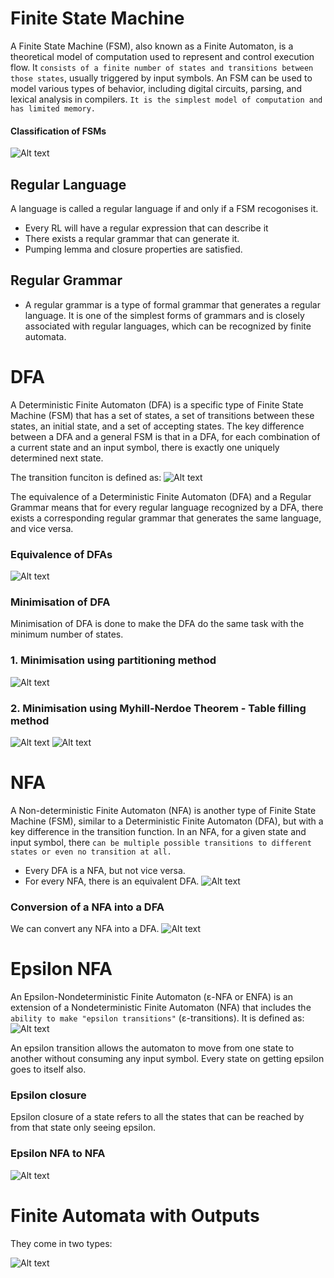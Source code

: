 # Finite State Machine
A Finite State Machine (FSM), also known as a Finite Automaton, is a theoretical model of computation used to represent and control execution flow. It `consists of a finite number of states and transitions between those states`, usually triggered by input symbols. An FSM can be used to model various types of behavior, including digital circuits, parsing, and lexical analysis in compilers. `It is the simplest model of computation and has limited memory.`

#### Classification of FSMs
![Alt text](<Screenshot from 2023-11-20 19-49-04.png>)

## Regular Language
A language is called a regular language if and only if a FSM recogonises it.
- Every RL will have a regular expression that can describe it
- There exists a reqular grammar that can generate it.
- Pumping lemma and closure properties are satisfied.

## Regular Grammar
- A regular grammar is a type of formal grammar that generates a regular language. It is one of the simplest forms of grammars and is closely associated with regular languages, which can be recognized by finite automata. 

# DFA
A Deterministic Finite Automaton (DFA) is a specific type of Finite State Machine (FSM) that has a set of states, a set of transitions between these states, an initial state, and a set of accepting states. The key difference between a DFA and a general FSM is that in a DFA, for each combination of a current state and an input symbol, there is exactly one uniquely determined next state.

The transition funciton is defined as:
![Alt text](<Screenshot from 2024-01-02 13-20-25.png>)

The equivalence of a Deterministic Finite Automaton (DFA) and a Regular Grammar means that for every regular language recognized by a DFA, there exists a corresponding regular grammar that generates the same language, and vice versa.

### Equivalence of DFAs
![Alt text](<Screenshot from 2024-01-02 21-28-25.png>)

### Minimisation of DFA
Minimisation of DFA is done to make the DFA do the same task with the minimum number of states.
### 1. Minimisation using partitioning method
![Alt text](<Screenshot from 2024-01-02 21-37-04.png>)

### 2. Minimisation using Myhill-Nerdoe Theorem - Table filling method
![Alt text](<Screenshot from 2023-11-20 20-33-29.png>)
![Alt text](<Screenshot from 2023-11-20 20-38-32.png>) 

# NFA
A Non-deterministic Finite Automaton (NFA) is another type of Finite State Machine (FSM), similar to a Deterministic Finite Automaton (DFA), but with a key difference in the transition function. In an NFA, for a given state and input symbol, there `can be multiple possible transitions to different states or even no transition at all.`
- Every DFA is a NFA, but not vice versa.
- For every NFA, there is an equivalent DFA.
![Alt text](<Screenshot from 2024-01-02 20-51-15.png>)

### Conversion of a NFA into a DFA
We can convert any NFA into a DFA.
![Alt text](<Screenshot from 2024-01-02 20-53-26.png>)

# Epsilon NFA
An Epsilon-Nondeterministic Finite Automaton (ε-NFA or ENFA) is an extension of a Nondeterministic Finite Automaton (NFA) that includes the `ability to make "epsilon transitions"` (ε-transitions). 
It is defined as:
![Alt text](image.png)

An epsilon transition allows the automaton to move from one state to another without consuming any input symbol. Every state on getting epsilon goes to itself also.

### Epsilon closure
Epsilon closure of a state refers to all the states that can be reached by from that state only seeing epsilon.

### Epsilon NFA to NFA
![Alt text](<Screenshot from 2023-11-20 20-57-08.png>)


# Finite Automata with Outputs
They come in two types: 

![Alt text](<Screenshot from 2024-01-03 07-53-36.png>)